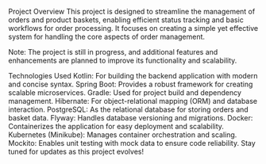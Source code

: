 Project Overview
This project is designed to streamline the management of orders and product baskets, enabling efficient status tracking and basic workflows for order processing.
It focuses on creating a simple yet effective system for handling the core aspects of order management.

Note: The project is still in progress, and additional features and enhancements are planned to improve its functionality and scalability.

Technologies Used
Kotlin: For building the backend application with modern and concise syntax.
Spring Boot: Provides a robust framework for creating scalable microservices.
Gradle: Used for project build and dependency management.
Hibernate: For object-relational mapping (ORM) and database interaction.
PostgreSQL: As the relational database for storing orders and basket data.
Flyway: Handles database versioning and migrations.
Docker: Containerizes the application for easy deployment and scalability.
Kubernetes (Minikube): Manages container orchestration and scaling.
Mockito: Enables unit testing with mock data to ensure code reliability.
Stay tuned for updates as this project evolves!
